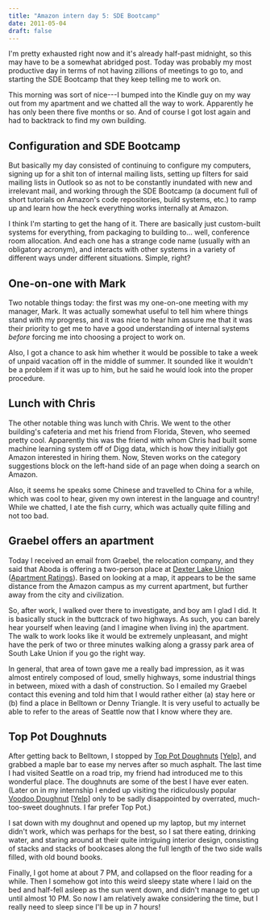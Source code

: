 ```yaml
---
title: "Amazon intern day 5: SDE Bootcamp"
date: 2011-05-04
draft: false
---
```


I'm pretty exhausted right now and it's already half-past midnight, so this may have to be a somewhat abridged post.  Today was probably my most productive day in terms of not having zillions of meetings to go to, and starting the SDE Bootcamp that they keep telling me to work on.

This morning was sort of nice---I bumped into the Kindle guy on my way out from my apartment and we chatted all the way to work.  Apparently he has only been there five months or so.  And of course I got lost again and had to backtrack to find my own building.

## Configuration and SDE Bootcamp

But basically my day consisted of continuing to configure my computers, signing up for a shit ton of internal mailing lists, setting up filters for said mailing lists in Outlook so as not to be constantly inundated with new and irrelevant mail, and working through the SDE Bootcamp (a document full of short tutorials on Amazon's code repositories, build systems, etc.) to ramp up and learn how the heck everything works internally at Amazon.

I think I'm starting to get the hang of it.  There are basically just custom-built systems for everything, from packaging to building to... well, conference room allocation.  And each one has a strange code name (usually with an obligatory acronym), and interacts with other systems in a variety of different ways under different situations.  Simple, right?

## One-on-one with Mark

Two notable things today: the first was my one-on-one meeting with my manager, Mark.  It was actually somewhat useful to tell him where things stand with my progress, and it was nice to hear him assure me that it was their priority to get me to have a good understanding of internal systems *before* forcing me into choosing a project to work on.

Also, I got a chance to ask him whether it would be possible to take a week of unpaid vacation off in the middle of summer.  It sounded like it wouldn't be a problem if it was up to him, but he said he would look into the proper procedure.

## Lunch with Chris

The other notable thing was lunch with Chris.  We went to the other building's cafeteria and met his friend from Florida, Steven, who seemed pretty cool.  Apparently this was the friend with whom Chris had built some machine learning system off of Digg data, which is how they initially got Amazon interested in hiring them.  Now, Steven works on the category suggestions block on the left-hand side of an page when doing a search on Amazon.

Also, it seems he speaks some Chinese and travelled to China for a while, which was cool to hear, given my own interest in the language and country!  While we chatted, I ate the fish curry, which was actually quite filling and not too bad.

## Graebel offers an apartment

Today I received an email from Graebel, the relocation company, and they said that Aboda is offering a two-person place at [Dexter Lake Union](http://www.dexterlakeunion.com/) ([Apartment Ratings](http://www.apartmentratings.com/rate/WA-Seattle-Dexter-Lake-Union.html)).  Based on looking at a map, it appears to be the same distance from the Amazon campus as my current apartment, but further away from the city and civilization.

So, after work, I walked over there to investigate, and boy am I glad I did.  It is basically stuck in the buttcrack of two highways.  As such, you can barely hear yourself when leaving (and I imagine when living in) the apartment.  The walk to work looks like it would be extremely unpleasant, and might have the perk of two or three minutes walking along a grassy park area of South Lake Union if you go the right way.

In general, that area of town gave me a really bad impression, as it was almost entirely composed of loud, smelly highways, some industrial things in between, mixed with a dash of construction.  So I emailed my Graebel contact this evening and told him that I would rather either (a) stay here or (b) find a place in Belltown or Denny Triangle.  It is very useful to actually be able to refer to the areas of Seattle now that I know where they are.

## Top Pot Doughnuts

After getting back to Belltown, I stopped by [Top Pot Doughnuts](http://www.toppotdoughnuts.com/) [[Yelp](http://www.yelp.ca/biz/top-pot-doughnuts-seattle)], and grabbed a maple bar to ease my nerves after so much asphalt.  The last time I had visited Seattle on a road trip, my friend had introduced me to this wonderful place.  The doughnuts are some of the best I have ever eaten.  (Later on in my internship I ended up visiting the ridiculously popular [Voodoo Doughnut](http://voodoodoughnut.com/) [[Yelp](http://www.yelp.ca/biz/voodoo-doughnut-portland)] only to be sadly disappointed by overrated, much-too-sweet doughnuts.  I far prefer Top Pot.)

I sat down with my doughnut and opened up my laptop, but my internet didn't work, which was perhaps for the best, so I sat there eating, drinking water, and staring around at their quite intriguing interior design, consisting of stacks and stacks of bookcases along the full length of the two side walls filled, with old bound books.

Finally, I got home at about 7 PM, and collapsed on the floor reading for a while.  Then I somehow got into this weird sleepy state where I laid on the bed and half-fell asleep as the sun went down, and didn't manage to get up until almost 10 PM.  So now I am relatively awake considering the time, but I really need to sleep since I'll be up in 7 hours!
